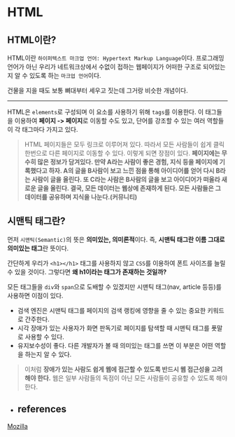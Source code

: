 #  HTML

## HTML이란?
HTML이란 `하이퍼텍스트 마크업 언어: Hypertext Markup Language`이다. 프로그래밍 언어가 아닌 우리가 네트워크상에서 수없이 접하는 웹페이지가 어떠한 구조로 되어있는지 알 수 있도록 하는 `마크업 언어`이다.

건물을 지을 때도 보통 뼈대부터 세우고 짓는데 그거랑 비슷한 개념이다.

---

HTML은 `elements`로 구성되며 이 요소를 사용하기 위해 `tags`를 이용한다.
이 태그들을 이용하여 **페이지 -> 페이지**로 이동할 수도 있고, 단어를 강조할 수 있는 여러 역할들이 각 태그마다 가지고 있다.

> HTML 페이지들은 모두 링크로 이루어져 있다. 따라서 모든 사람들이 쉽게 클릭 한번으로 다른 페이지로 이동할 수 있다. 이렇게 되면 장점이 있다.
> **페이지에는 무수히 많은 정보가 담겨있다. 만약 A라는 사람이 좋은 경험, 지식 등을 페이지에 기록했다고 하자. A의 글을 B사람이 보고 느낀 점을 통해 아이디어를 얻어 다시 B라는 사람이 글을 올린다. 또 C라는 사람은 B사람의 글을 보고 아이디어가 떠올라 새로운 글을 올린다.
> 결국, 모든 데이터는 웹상에 존재하게 된다. 모든 사람들은 그 데이터를 공유하며 지식을 나눈다.(커뮤니티)**

## 시맨틱 태그란?
먼저 `시맨틱(Semantic)`의 뜻은 **의미있는, 의미론적**이다. 즉, **시맨틱 태그란 이름 그대로 의미있는 태그**란 뜻이다.

간단하게 우리가 `<h1></h1>` 태그를 사용하지 않고 `CSS`를 이용하여 폰트 사이즈를 늘릴 수 있을 것이다. 그렇다면 **왜 h1이라는 태그가 존재하는 것일까?**

모든 태그들을 `div`와 `span`으로 도배할 수 있겠지만 시맨틱 태그(nav, article 등등)를 사용하면 이점이 있다.

- 검색 엔진은 시맨틱 태그를 페이지의 검색 랭킹에 영향을 줄 수 있는 중요한 키워드로 간주한다.
- 시각 장애가 있는 사용자가 화면 판독기로 페이지를 탐색할 때 시맨틱 태그를 푯말로 사용할 수 있다.
- 유지보수성이 좋다. 다른 개발자가 볼 때 의미있는 태그를 쓰면 이 부분은 어떤 역할을 하는지 알 수 있다.

> 이처럼 **장애가 있는 사람도 쉽게 웹에 접근할 수 있도록 반드시 웹 접근성을 고려해야 한다.** 웹은 일부 사람들의 독점이 아닌 모든 사람들이 공유할 수 있도록 해야한다.

- ## references

[Mozilla](https://developer.mozilla.org/)
